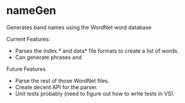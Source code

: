 nameGen
=======

Generates band names using the WordNet word database

Current Features:
* Parses the index.* and data* file formats to create a list of words.
* Can generate phrases <adjective> <noun> and <adverb> <verb>

Future Features
* Parse the rest of those WordNet files.
* Create decent API for the parser.
* Unit tests probably (need to figure out how to write tests in VS).
